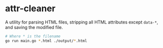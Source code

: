 # attr-cleaner

A utility for parsing HTML files, stripping all HTML attributes except `data-*`, and saving the modified file.

```bash
# Where * is the filename
go run main.go *.html ./output/*.html
```
